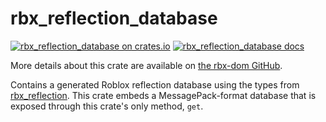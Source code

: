 # rbx_reflection_database
[![rbx_reflection_database on crates.io](https://img.shields.io/crates/v/rbx_reflection_database.svg)](https://crates.io/crates/rbx_reflection_database)
[![rbx_reflection_database docs](https://img.shields.io/badge/docs-docs.rs-orange.svg)](https://docs.rs/rbx_reflection_database)

More details about this crate are available on [the rbx-dom GitHub](https://github.com/rojo-rbx/rbx-dom#readme).

Contains a generated Roblox reflection database using the types from [rbx_reflection](https://crates.io/crates/rbx_reflection). This crate embeds a MessagePack-format database that is exposed through this crate's only method, `get`.

